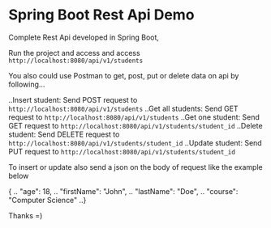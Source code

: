 # Spring Boot Rest Api Demo

Complete Rest Api developed in Spring Boot,

Run the project and access and access `http://localhost:8080/api/v1/students`

You also could use Postman to get, post, put or delete data on api by following...

..Insert student: Send POST request to `http://localhost:8080/api/v1/students`
..Get all students: Send GET request to `http://localhost:8080/api/v1/students`
..Get one student: Send GET request to `http://localhost:8080/api/v1/students/student_id`
..Delete student: Send DELETE request to `http://localhost:8080/api/v1/students/student_id`
..Update student: Send PUT request to `http://localhost:8080/api/v1/students/student_id`

To insert or update also send a json on the body of request like the example below

{
..  "age": 18,
..  "firstName": "John",
..  "lastName": "Doe",
..  "course": "Computer Science"
..}

Thanks =)
